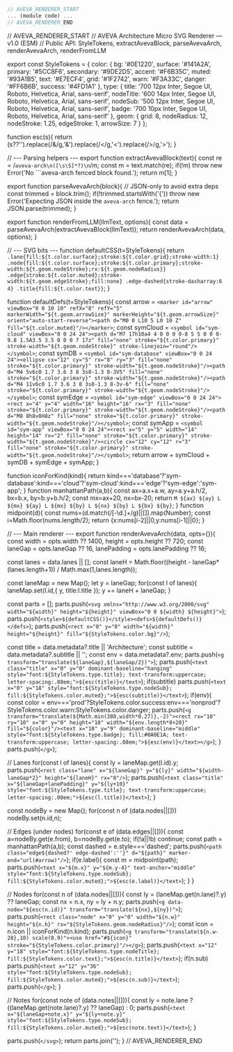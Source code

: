 ```javascript
// AVEVA_RENDERER_START
... (module code) ...
// AVEVA_RENDERER_END
```

// AVEVA_RENDERER_START
// AVEVA Architecture Micro SVG Renderer — v1.0 (ESM)
// Public API: StyleTokens, extractAvevaBlock, parseAvevaArch, renderAvevaArch, renderFromLLM

export const StyleTokens = {
  color: {
    bg: '#0E1220', surface: '#141A2A', primary: '#5CC8F6', secondary: '#9DE2D5',
    accent: '#F6B35C', muted: '#93A1B5', text: '#E7ECF4', grid: '#1F2742',
    warn: '#F3A33C', danger: '#FF6B6B', success: '#4FD1A1'
  },
  type: {
    title: '700 12px Inter, Segoe UI, Roboto, Helvetica, Arial, sans-serif',
    nodeTitle: '600 14px Inter, Segoe UI, Roboto, Helvetica, Arial, sans-serif',
    nodeSub: '500 12px Inter, Segoe UI, Roboto, Helvetica, Arial, sans-serif',
    badge: '700 10px Inter, Segoe UI, Roboto, Helvetica, Arial, sans-serif'
  },
  geom: { grid: 8, nodeRadius: 12, nodeStroke: 1.25, edgeStroke: 1, arrowSize: 7 }
};

function esc(s){ return (s??'').replace(/&/g,'&amp;').replace(/</g,'&lt;').replace(/>/g,'&gt;'); }

// --- Parsing helpers ---
export function extractAvevaBlock(text){
  const re = /```aveva-arch\n([\s\S]*?)\n```/m;
  const m = text.match(re);
  if(!m) throw new Error('No ```aveva-arch fenced block found.');
  return m[1];
}

export function parseAvevaArch(block){ // JSON-only to avoid extra deps
  const trimmed = block.trim();
  if(!trimmed.startsWith('{')) throw new Error('Expecting JSON inside the `aveva-arch` fence.');
  return JSON.parse(trimmed);
}

export function renderFromLLM(llmText, options){
  const data = parseAvevaArch(extractAvevaBlock(llmText));
  return renderAvevaArch(data, options);
}

// --- SVG bits ---
function defaultCSS(t=StyleTokens){
  return `.lane{fill:${t.color.surface};stroke:${t.color.grid};stroke-width:1}
.node{fill:${t.color.surface};stroke:${t.color.primary};stroke-width:${t.geom.nodeStroke};rx:${t.geom.nodeRadius}}
.edge{stroke:${t.color.muted};stroke-width:${t.geom.edgeStroke};fill:none}
.edge-dashed{stroke-dasharray:6 4}
.title{fill:${t.color.text}}`;
}

function defaultDefs(t=StyleTokens){
  const arrow = `<marker id="arrow" viewBox="0 0 10 10" refX="8" refY="5" markerWidth="${t.geom.arrowSize}" markerHeight="${t.geom.arrowSize}" orient="auto-start-reverse"><path d="M0 0 L10 5 L0 10 Z" fill="${t.color.muted}"/></marker>`;
  const symCloud = `<symbol id="sym-cloud" viewBox="0 0 24 24"><path d="M7 17h10a4 4 0 0 0 0-8 5 5 0 0 0-9.8 1.5A3.5 3.5 0 0 0 7 17z" fill="none" stroke="${t.color.primary}" stroke-width="${t.geom.nodeStroke}" stroke-linejoin="round"/></symbol>`;
  const symDB = `<symbol id="sym-database" viewBox="0 0 24 24"><ellipse cx="12" cy="5" rx="8" ry="3" fill="none" stroke="${t.color.primary}" stroke-width="${t.geom.nodeStroke}"/><path d="M4 5v6c0 1.7 3.6 3 8 3s8-1.3 8-3V5" fill="none" stroke="${t.color.primary}" stroke-width="${t.geom.nodeStroke}"/><path d="M4 11v6c0 1.7 3.6 3 8 3s8-1.3 8-3v-6" fill="none" stroke="${t.color.primary}" stroke-width="${t.geom.nodeStroke}"/></symbol>`;
  const symEdge = `<symbol id="sym-edge" viewBox="0 0 24 24"><rect x="4" y="4" width="16" height="16" rx="3" fill="none" stroke="${t.color.primary}" stroke-width="${t.geom.nodeStroke}"/><path d="M8 8h8v8H8z" fill="none" stroke="${t.color.primary}" stroke-width="${t.geom.nodeStroke}"/></symbol>`;
  const symApp = `<symbol id="sym-app" viewBox="0 0 24 24"><rect x="5" y="5" width="14" height="14" rx="2" fill="none" stroke="${t.color.primary}" stroke-width="${t.geom.nodeStroke}"/><circle cx="12" cy="12" r="3" fill="none" stroke="${t.color.primary}" stroke-width="${t.geom.nodeStroke}"/></symbol>`;
  return arrow + symCloud + symDB + symEdge + symApp;
}

function iconForKind(kind){ return kind==='database'?'sym-database':kind==='cloud'?'sym-cloud':kind==='edge'?'sym-edge':'sym-app'; }
function manhattanPath(a,b){
  const ax=a.x+a.w, ay=a.y+a.h/2, bx=b.x, by=b.y+b.h/2;
  const mx=ax+20, nx=bx-20;
  return `M ${ax} ${ay} L ${mx} ${ay} L ${mx} ${by} L ${nx} ${by} L ${bx} ${by}`;
}
function midpoint(d){
  const nums=(d.match(/[-\d.]+/g)||[]).map(Number);
  const i=Math.floor(nums.length/2);
  return {x:nums[i-2]||0,y:nums[i-1]||0};
}

// --- Main renderer ---
export function renderAvevaArch(data, opts={}){
  const width = opts.width ?? 1400, height = opts.height ?? 720;
  const laneGap = opts.laneGap ?? 16, lanePadding = opts.lanePadding ?? 16;

  const lanes = data.lanes || [];
  const laneH = Math.floor((height - laneGap*(lanes.length+1)) / Math.max(1,lanes.length));

  const laneMap = new Map();
  let y = laneGap;
  for(const l of lanes){ laneMap.set(l.id,{ y, title:l.title }); y += laneH + laneGap; }

  const parts = [];
  parts.push(`<svg xmlns="http://www.w3.org/2000/svg" width="${width}" height="${height}" viewBox="0 0 ${width} ${height}">`);
  parts.push(`<style>${defaultCSS()}</style><defs>${defaultDefs()}</defs>`);
  parts.push(`<rect x="0" y="0" width="${width}" height="${height}" fill="${StyleTokens.color.bg}"/>`);

  const title = data.metadata?.title || 'Architecture';
  const subtitle = data.metadata?.subtitle || '';
  const env = data.metadata?.env;
  parts.push(`<g transform="translate(${laneGap},${laneGap/2})">`);
  parts.push(`<text class="title" x="0" y="0" dominant-baseline="hanging" style="font:${StyleTokens.type.title}; text-transform:uppercase; letter-spacing:.08em;">${esc(title)}</text>`);
  if(subtitle) parts.push(`<text x="0" y="18" style="font:${StyleTokens.type.nodeSub}; fill:${StyleTokens.color.muted};">${esc(subtitle)}</text>`);
  if(env){
    const color = env==='prod'?StyleTokens.color.success:env==='nonprod'?StyleTokens.color.warn:StyleTokens.color.danger;
    parts.push(`<g transform="translate(${Math.min(380,width*0.27)},-2)"><rect rx="10" ry="10" x="0" y="0" height="18" width="${env.length*8+20}" fill="${color}"/><text x="10" y="9" dominant-baseline="middle" style="font:${StyleTokens.type.badge}; fill:#0A0E1A; text-transform:uppercase; letter-spacing:.08em;">${esc(env)}</text></g>`);
  }
  parts.push(`</g>`);

  // Lanes
  for(const l of lanes){
    const ly = laneMap.get(l.id).y;
    parts.push(`<rect class="lane" x="${laneGap}" y="${ly}" width="${width-laneGap*2}" height="${laneH}" rx="8"/>`);
    parts.push(`<text class="title" x="${laneGap+lanePadding}" y="${ly+10}" style="font:${StyleTokens.type.title}; text-transform:uppercase; letter-spacing:.08em;">${esc(l.title)}</text>`);
  }

  const nodeBy = new Map();
  for(const n of (data.nodes||[])) nodeBy.set(n.id,n);

  // Edges (under nodes)
  for(const e of (data.edges||[])){
    const a=nodeBy.get(e.from), b=nodeBy.get(e.to); if(!a||!b) continue;
    const path = manhattanPath(a,b);
    const dashed = e.style==='dashed';
    parts.push(`<path class="edge${dashed?' edge-dashed':''}" d="${path}" marker-end="url(#arrow)"/>`);
    if(e.label){
      const m = midpoint(path);
      parts.push(`<text x="${m.x}" y="${m.y-4}" text-anchor="middle" style="font:${StyleTokens.type.nodeSub}; fill:${StyleTokens.color.muted};">${esc(e.label)}</text>`);
    }
  }

  // Nodes
  for(const n of (data.nodes||[])){
    const ly = (laneMap.get(n.lane)?.y) ?? laneGap;
    const nx = n.x, ny = ly + n.y;
    parts.push(`<g data-node="${esc(n.id)}" transform="translate(${nx},${ny})">`);
    parts.push(`<rect class="node" x="0" y="0" width="${n.w}" height="${n.h}" rx="${StyleTokens.geom.nodeRadius}"/>`);
    const icon = n.icon || iconForKind(n.kind);
    parts.push(`<g transform="translate(${n.w-28},10) scale(0.9)"><use href="#${icon}" stroke="${StyleTokens.color.primary}"/></g>`);
    parts.push(`<text x="12" y="18" style="font:${StyleTokens.type.nodeTitle}; fill:${StyleTokens.color.text};">${esc(n.title)}</text>`);
    if(n.sub) parts.push(`<text x="12" y="36" style="font:${StyleTokens.type.nodeSub}; fill:${StyleTokens.color.muted};">${esc(n.sub)}</text>`);
    parts.push(`</g>`);
  }

  // Notes
  for(const note of (data.notes||[])){
    const ly = note.lane ? ((laneMap.get(note.lane)?.y) ?? laneGap) : 0;
    parts.push(`<text x="${laneGap+note.x}" y="${ly+note.y}" style="font:${StyleTokens.type.nodeSub}; fill:${StyleTokens.color.muted};">${esc(note.text)}</text>`);
  }

  parts.push(`</svg>`);
  return parts.join('');
}
// AVEVA_RENDERER_END

